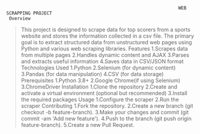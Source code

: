                                                                     WEB SCRAPPING PROJECT
     Overview
>This project is designed to scrape data for top scorers from a sports website and stores the information collected in a csv file.
> The primary goal is to extract structured data from unstructured web pages using Python and various web scraping libraries.
     Features
1.Scrapes data from multiple pages
2.Handles dynamic content and AJAX
3.Parses and extracts useful information
4.Saves data in CSV/JSON format
     Technologies Used
1.Python
2.Selenium (for dynamic content)
3.Pandas (for data manipulation)
4.CSV (for data storage)
     Prerequisites
1.Python 3.8+
2.Google Chrome(if using Selenium)
3.ChromeDriver
     Installation
1.Clone the repository
2.Create and activate a virtual environment (optional but recommended)
3.Install the required packages
     Usage
1.Configure the scraper
2.Run the scraper
     Contributing
1.Fork the repository.
2.Create a new branch (git checkout -b feature-branch).
3.Make your changes and commit (git commit -am 'Add new feature').
4.Push to the branch (git push origin feature-branch).
5.Create a new Pull Request.


